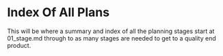 # Index Of All Plans

This will be where a summary and index of all the planning stages start at 01_stage.md through to as many stages are needed to get to a quality end product.
